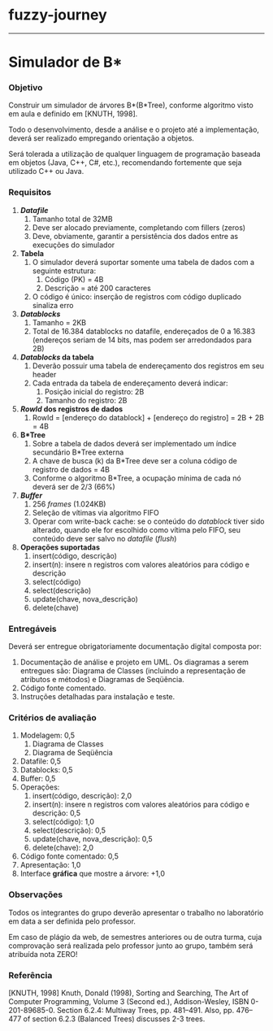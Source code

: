# fuzzy-journey

---

# Simulador de B\*

### Objetivo

Construir um simulador de árvores B\*(B\*Tree), conforme algoritmo visto em aula e
definido em [KNUTH, 1998].

Todo o desenvolvimento, desde a análise e o projeto até a implementação, deverá
ser realizado empregando orientação a objetos.

Será tolerada a utilização de qualquer linguagem de programação baseada em
objetos (Java, C++, C#, etc.), recomendando fortemente que seja utilizado C++ ou
Java.

### Requisitos

1. **_Datafile_**
	1. Tamanho total de 32MB
	2. Deve ser alocado previamente, completando com fillers (zeros)
	3. Deve, obviamente, garantir a persistência dos dados entre as execuções do
		 simulador
2. **Tabela**
	1. O simulador deverá suportar somente uma tabela de dados com a seguinte
		 estrutura:
		1. Código (PK) = 4B
		2. Descrição = até 200 caracteres
	2. O código é único: inserção de registros com código duplicado sinaliza erro
3. **_Datablocks_**
	1. Tamanho = 2KB
	2. Total de 16.384 datablocks no datafile, endereçados de 0 a 16.383
		 (endereços seriam de 14 bits, mas podem ser arredondados para 2B)
4. **_Datablocks_ da tabela**
	1. Deverão possuir uma tabela de endereçamento dos registros em seu header
	2. Cada entrada da tabela de endereçamento deverá indicar:
		1. Posição inicial do registro: 2B
		2. Tamanho do registro: 2B
5. **_RowId_ dos registros de dados**
	1. RowId = [endereço do datablock] + [endereço do registro] = 2B + 2B = 4B
6. **B\*Tree**
	1. Sobre a tabela de dados deverá ser implementado um índice secundário B\*Tree
		 externa
	2. A chave de busca (k) da B\*Tree deve ser a coluna código de registro de
		 dados = 4B
	3. Conforme o algoritmo B\*Tree, a ocupação mínima de cada nó deverá ser de
		 2/3 (66%)
7. **_Buffer_**
	1. 256 _frames_ (1.024KB)
	2. Seleção de vítimas via algoritmo FIFO
	3. Operar com write-back cache: se o conteúdo do _datablock_ tiver sido
		 alterado, quando ele for escolhido como vítima pelo FIFO, seu conteúdo deve
		 ser salvo no _datafile_ (_flush_)
8. **Operações suportadas**
	1. insert(código, descrição)
	2. insert(n): insere n registros com valores aleatórios para código e
		 descrição
	3. select(código)
	4. select(descrição)
	5. update(chave, nova\_descrição)
	6. delete(chave)

### Entregáveis

Deverá ser entregue obrigatoriamente documentação digital composta por:

1. Documentação de análise e projeto em UML. Os diagramas a serem entregues são:
	 Diagrama de Classes (incluindo a representação de atributos e métodos) e
	 Diagramas de Seqüência.
2. Código fonte comentado.
3. Instruções detalhadas para instalação e teste.

### Critérios de avaliação

1. Modelagem: 0,5
	1. Diagrama de Classes
	2. Diagrama de Seqüência
2. Datafile: 0,5
3. Datablocks: 0,5
4. Buffer: 0,5
5. Operações:
	1. insert(código, descrição): 2,0
	2. insert(n): insere n registros com valores aleatórios para código e
		 descrição: 0,5
	3. select(código): 1,0
	4. select(descrição): 0,5
	5. update(chave, nova\_descrição): 0,5
	6. delete(chave): 2,0
6. Código fonte comentado: 0,5
7. Apresentação: 1,0
8. Interface **gráfica** que mostre a árvore: +1,0

### Observações

Todos os integrantes do grupo deverão apresentar o trabalho no laboratório em
data a ser definida pelo professor.

Em caso de plágio da web, de semestres anteriores ou de outra turma, cuja
comprovação será realizada pelo professor junto ao grupo, também será atribuída
nota ZERO!

### Referência

[KNUTH, 1998] Knuth, Donald (1998), Sorting and Searching, The Art of Computer
Programming, Volume 3 (Second ed.), Addison-Wesley, ISBN 0-201-89685-0. Section
6.2.4: Multiway Trees, pp. 481–491. Also, pp. 476–477 of section 6.2.3 (Balanced
Trees) discusses 2-3 trees.
